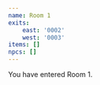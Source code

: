 ```yaml
---
name: Room 1
exits: 
    east: '0002'
    west: '0003'
items: []
npcs: []
---
```

You have entered Room 1.